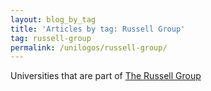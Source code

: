 ```yaml
---
layout: blog_by_tag
title: 'Articles by tag: Russell Group'
tag: russell-group
permalink: /unilogos/russell-group/
---
```


Universities that are part of [The Russell Group](https://en.wikipedia.org/wiki/Russell_Group)
